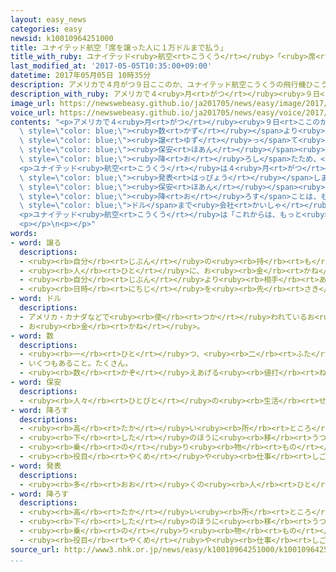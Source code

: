 ```yaml
---
layout: easy_news
categories: easy
newsid: k10010964251000
title: ユナイテッド航空「席を譲った人に１万ドルまで払う」
title_with_ruby: ユナイテッド<ruby>航空<rt>こうくう</rt></ruby>「<ruby>席<rt>せき</rt></ruby>を<ruby>譲<rt>ゆず</rt></ruby>った<ruby>人<rt>ひと</rt></ruby>に１<ruby>万<rt>まん</rt></ruby>ドルまで<ruby>払<rt>はら</rt></ruby>う」
last_modified_at: '2017-05-05T10:35:00+09:00'
datetime: 2017年05月05日 10時35分
description: アメリカで４月がつ９日ここのか、ユナイテッド航空こうくうの飛行機ひこうきが出発しゅっぱつする前まえに、乗のる人ひとが席せきの数かずより多おおいことがわかりました。
description_with_ruby: アメリカで４<ruby>月<rt>がつ</rt></ruby><ruby>９日<rt>ここのか</rt></ruby>、ユナイテッド<ruby>航空<rt>こうくう</rt></ruby>の<ruby>飛行機<rt>ひこうき</rt></ruby>が<ruby>出発<rt>しゅっぱつ</rt></ruby>する<ruby>前<rt>まえ</rt></ruby>に、<ruby>乗<rt>の</rt></ruby>る<ruby>人<rt>ひと</rt></ruby>が<ruby>席<rt>せき</rt></ruby>の<ruby>数<rt>かず</rt></ruby>より<ruby>多<rt>おお</rt></ruby>いことがわかりました。
image_url: https://newswebeasy.github.io/ja201705/news/easy/image/2017/05/05/k10010964251000.jpg
voice_url: https://newswebeasy.github.io/ja201705/news/easy/voice/2017/05/05/k10010964251000.mp3
contents: "<p>アメリカで４<ruby>月<rt>がつ</rt></ruby><ruby>９日<rt>ここのか</rt></ruby>、ユナイテッド<ruby>航空<rt>こうくう</rt></ruby>の<ruby>飛行機<rt>ひこうき</rt></ruby>が<ruby>出発<rt>しゅっぱつ</rt></ruby>する<ruby>前<rt>まえ</rt></ruby>に、<ruby>乗<rt>の</rt></ruby>る<ruby>人<rt>ひと</rt></ruby>が<ruby>席<rt>せき</rt></ruby>の<span\
  \ style=\"color: blue;\"><ruby>数<rt>かず</rt></ruby></span>より<ruby>多<rt>おお</rt></ruby>いことがわかりました。<ruby>会社<rt>かいしゃ</rt></ruby>は、<ruby>席<rt>せき</rt></ruby>を<span\
  \ style=\"color: blue;\"><ruby>譲<rt>ゆず</rt></ruby>っ</span>て<ruby>別<rt>べつ</rt></ruby>の<ruby>飛行機<rt>ひこうき</rt></ruby>に<ruby>乗<rt>の</rt></ruby>ってほしいと<ruby>客<rt>きゃく</rt></ruby>に<ruby>頼<rt>たの</rt></ruby>みましたが、<ruby>１人<rt>ひとり</rt></ruby>が<ruby>降<rt>お</rt></ruby>りたくないと<ruby>言<rt>い</rt></ruby>いました。<ruby>会社<rt>かいしゃ</rt></ruby>は<ruby>空港<rt>くうこう</rt></ruby>の<span\
  \ style=\"color: blue;\"><ruby>保安<rt>ほあん</rt></ruby></span><ruby>員<rt>いん</rt></ruby>を<ruby>呼<rt>よ</rt></ruby>んで、この<ruby>客<rt>きゃく</rt></ruby>を<ruby>無理<rt>むり</rt></ruby>に<span\
  \ style=\"color: blue;\"><ruby>降<rt>お</rt></ruby>ろし</span>たため、<ruby>客<rt>きゃく</rt></ruby>は<ruby>大<rt>おお</rt></ruby>きなけがをしました。このニュースを<ruby>見<rt>み</rt></ruby>た<ruby>人<rt>ひと</rt></ruby>たちは、<ruby>会社<rt>かいしゃ</rt></ruby>はひどいことをしたと<ruby>言<rt>い</rt></ruby>いました。</p>\n\
  <p>ユナイテッド<ruby>航空<rt>こうくう</rt></ruby>は４<ruby>月<rt>がつ</rt></ruby>２７<ruby>日<rt>にち</rt></ruby>、このようなことが<ruby>二度<rt>にど</rt></ruby>とないように<ruby>規則<rt>きそく</rt></ruby>などを<ruby>変<rt>か</rt></ruby>えたと<span\
  \ style=\"color: blue;\"><ruby>発表<rt>はっぴょう</rt></ruby></span>しました。</p>\n<p><ruby>会社<rt>かいしゃ</rt></ruby>は、<ruby>飛行機<rt>ひこうき</rt></ruby>を<ruby>降<rt>お</rt></ruby>りたくないという<ruby>客<rt>きゃく</rt></ruby>がいても、<span\
  \ style=\"color: blue;\"><ruby>保安<rt>ほあん</rt></ruby></span><ruby>員<rt>いん</rt></ruby>を<ruby>呼<rt>よ</rt></ruby>んで<ruby>無理<rt>むり</rt></ruby>に<span\
  \ style=\"color: blue;\"><ruby>降<rt>お</rt></ruby>ろす</span>ことは、もうしないと<ruby>言<rt>い</rt></ruby>いました。そして、<ruby>別<rt>べつ</rt></ruby>の<ruby>飛行機<rt>ひこうき</rt></ruby>に<ruby>乗<rt>の</rt></ruby>ってもいいという<ruby>客<rt>きゃく</rt></ruby>には、そのために<ruby>必要<rt>ひつよう</rt></ruby>になったお<ruby>金<rt>かね</rt></ruby>を１<ruby>万<rt>まん</rt></ruby><span\
  \ style=\"color: blue;\">ドル</span>まで<ruby>会社<rt>かいしゃ</rt></ruby>が<ruby>払<rt>はら</rt></ruby>うことにしました。これは<ruby>今<rt>いま</rt></ruby>までの７<ruby>倍<rt>ばい</rt></ruby><ruby>以上<rt>いじょう</rt></ruby>のお<ruby>金<rt>かね</rt></ruby>です。</p>\n\
  <p>ユナイテッド<ruby>航空<rt>こうくう</rt></ruby>は「これからは、もっと<ruby>客<rt>きゃく</rt></ruby>を<ruby>大事<rt>だいじ</rt></ruby>にする<ruby>会社<rt>かいしゃ</rt></ruby>にします」と<ruby>言<rt>い</rt></ruby>っています。</p>\n\
  <p></p>\n<p></p>"
words:
- word: 譲る
  descriptions:
  - <ruby><rb>自分</rb><rt>じぶん</rt></ruby>の<ruby><rb>持</rb><rt>も</rt></ruby>ち<ruby><rb>物</rb><rt>もの</rt></ruby>を、<ruby><rb>人</rb><rt>ひと</rt></ruby>にあげる。
  - <ruby><rb>人</rb><rt>ひと</rt></ruby>に、お<ruby><rb>金</rb><rt>かね</rt></ruby>と<ruby><rb>引</rb><rt>ひ</rt></ruby>きかえにわたす。
  - <ruby><rb>自分</rb><rt>じぶん</rt></ruby>より<ruby><rb>相手</rb><rt>あいて</rt></ruby>を<ruby><rb>先</rb><rt>さき</rt></ruby>にする。
  - <ruby><rb>日時</rb><rt>にちじ</rt></ruby>を<ruby><rb>先</rb><rt>さき</rt></ruby>に<ruby><rb>延</rb><rt>の</rt></ruby>ばす。
- word: ドル
  descriptions:
  - アメリカ・カナダなどで<ruby><rb>使</rb><rt>つか</rt></ruby>われているお<ruby><rb>金</rb><rt>かね</rt></ruby>の<ruby><rb>単位</rb><rt>たんい</rt></ruby>。<ruby><rb>一</rb><rt>いち</rt></ruby>ドルは一〇〇セント。
  - お<ruby><rb>金</rb><rt>かね</rt></ruby>。
- word: 数
  descriptions:
  - <ruby><rb>一</rb><rt>ひと</rt></ruby>つ、<ruby><rb>二</rb><rt>ふた</rt></ruby>つ、<ruby><rb>三</rb><rt>みっ</rt></ruby>つなどと<ruby><rb>数</rb><rt>かぞ</rt></ruby>えた<ruby><rb>物</rb><rt>もの</rt></ruby>の<ruby><rb>数量</rb><rt>すうりょう</rt></ruby>。すう。
  - いくつもあること。たくさん。
  - <ruby><rb>数</rb><rt>かぞ</rt></ruby>えあげる<ruby><rb>値打</rb><rt>ねう</rt></ruby>ちのあるもの。なかま。
- word: 保安
  descriptions:
  - <ruby><rb>人々</rb><rt>ひとびと</rt></ruby>の<ruby><rb>生活</rb><rt>せいかつ</rt></ruby>や<ruby><rb>世</rb><rt>よ</rt></ruby>の<ruby><rb>中</rb><rt>なか</rt></ruby>の<ruby><rb>安全</rb><rt>あんぜん</rt></ruby>を<ruby><rb>守</rb><rt>まも</rt></ruby>ること。
- word: 降ろす
  descriptions:
  - <ruby><rb>高</rb><rt>たか</rt></ruby>い<ruby><rb>所</rb><rt>ところ</rt></ruby>から<ruby><rb>低</rb><rt>ひく</rt></ruby>い<ruby><rb>所</rb><rt>ところ</rt></ruby>へ<ruby><rb>移</rb><rt>うつ</rt></ruby>す。
  - <ruby><rb>下</rb><rt>した</rt></ruby>のほうに<ruby><rb>移</rb><rt>うつ</rt></ruby>す。
  - <ruby><rb>乗</rb><rt>の</rt></ruby>り<ruby><rb>物</rb><rt>もの</rt></ruby>から<ruby><rb>外</rb><rt>そと</rt></ruby>へ<ruby><rb>出</rb><rt>だ</rt></ruby>す。
  - <ruby><rb>役目</rb><rt>やくめ</rt></ruby>や<ruby><rb>仕事</rb><rt>しごと</rt></ruby>をやめさせる。
- word: 発表
  descriptions:
  - <ruby><rb>多</rb><rt>おお</rt></ruby>くの<ruby><rb>人</rb><rt>ひと</rt></ruby>に<ruby><rb>広</rb><rt>ひろ</rt></ruby>く<ruby><rb>知</rb><rt>し</rt></ruby>らせること。
- word: 降ろす
  descriptions:
  - <ruby><rb>高</rb><rt>たか</rt></ruby>い<ruby><rb>所</rb><rt>ところ</rt></ruby>から<ruby><rb>低</rb><rt>ひく</rt></ruby>い<ruby><rb>所</rb><rt>ところ</rt></ruby>へ<ruby><rb>移</rb><rt>うつ</rt></ruby>す。
  - <ruby><rb>下</rb><rt>した</rt></ruby>のほうに<ruby><rb>移</rb><rt>うつ</rt></ruby>す。
  - <ruby><rb>乗</rb><rt>の</rt></ruby>り<ruby><rb>物</rb><rt>もの</rt></ruby>から<ruby><rb>外</rb><rt>そと</rt></ruby>へ<ruby><rb>出</rb><rt>だ</rt></ruby>す。
  - <ruby><rb>役目</rb><rt>やくめ</rt></ruby>や<ruby><rb>仕事</rb><rt>しごと</rt></ruby>をやめさせる。
source_url: http://www3.nhk.or.jp/news/easy/k10010964251000/k10010964251000.html
...
```

